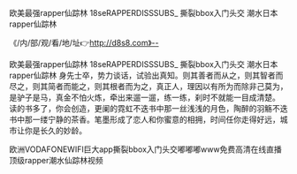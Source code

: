 欧美最强rapper仙踪林
18seRAPPERDISSSUBS_
撕裂bbox入门头交
潮水日本rapper仙踪林


《/内/部/观/看/地/址👉http://d8s8.com》--

欧美最强rapper仙踪林
18seRAPPERDISSSUBS_
撕裂bbox入门头交
潮水日本rapper仙踪林
身先士卒，势力谈话，试验出真知。则其善者而从之，则其智者而尽之，则其简者而能之，则其根者而为之，真正人，理因以有所为而除非己莫为，是驴子是马，真金不怕火炼，牵出来遛一遛，练一练，刹时不就能一目成清楚。
读的书多了，你会创造，更阑的霓虹不迭书中那一丝浅浅的月色，陶醉的羽觞不迭书中那一缕宁静的茶香。笔墨形成了恋人和你蜜意的相拥，时间任你走得好远，城市让你是长久的妙龄。





欧洲VODAFONEWIFI巨大app撕裂bbox入门头交嘟嘟嘟www免费高清在线直播顶级rapper潮水仙踪林视频
